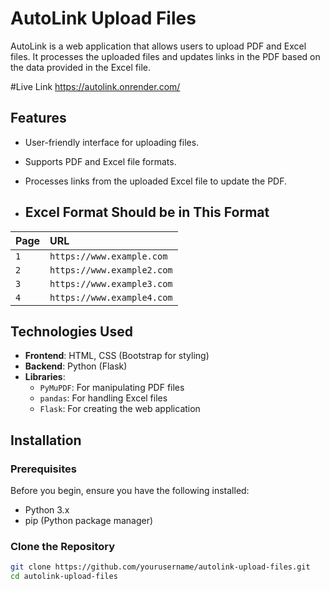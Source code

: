 # AutoLink Upload Files

AutoLink is a web application that allows users to upload PDF and Excel files. It processes the uploaded files and updates links in the PDF based on the data provided in the Excel file.

#Live Link 
https://autolink.onrender.com/

## Features

- User-friendly interface for uploading files.
- Supports PDF and Excel file formats.
- Processes links from the uploaded Excel file to update the PDF.

- ## Excel Format Should be in This Format


| Page | URL     |       
| :-------- | :------- |
| `1`      | `https://www.example.com` |
| `2`      | `https://www.example2.com` |
| `3`      | `https://www.example3.com` |
| `4`      | `https://www.example4.com` |


## Technologies Used

- **Frontend**: HTML, CSS (Bootstrap for styling)
- **Backend**: Python (Flask)
- **Libraries**:
  - `PyMuPDF`: For manipulating PDF files
  - `pandas`: For handling Excel files
  - `Flask`: For creating the web application

## Installation

### Prerequisites

Before you begin, ensure you have the following installed:

- Python 3.x
- pip (Python package manager)

### Clone the Repository

```bash
git clone https://github.com/yourusername/autolink-upload-files.git
cd autolink-upload-files
